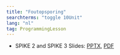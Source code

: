 ```yaml
---
title: "Foutopsporing"
searchterms: "toggle 10Unit"
lang: "nl"
tag: ProgrammingLesson
---
```

 <ul>
 <li class="ng-binding">SPIKE 2 and SPIKE 3 Slides:
 <a href="ProgrammingLessons/Foutopsporing.pptx">PPTX</a>,
 <a href="ProgrammingLessons/Foutopsporing.pdf">PDF</a>
 </li>
 </ul>
